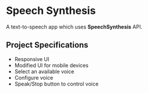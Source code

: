 # Speech Synthesis

A text-to-speech app which uses **SpeechSynthesis** API.

## Project Specifications

- Responsive UI
- Modified UI for mobile devices
- Select an available voice
- Configure voice
- Speak/Stop button to control voice
